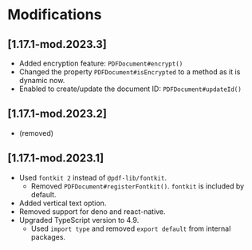 # Modifications

## [1.17.1-mod.2023.3]

- Added encryption feature: `PDFDocument#encrypt()`
- Changed the property `PDFDocument#isEncrypted` to a method as it is dynamic now.
- Enabled to create/update the document ID: `PDFDocument#updateId()`

## [1.17.1-mod.2023.2]

- (removed)

## [1.17.1-mod.2023.1]

- Used `fontkit 2` instead of `@pdf-lib/fontkit`.
    - Removed `PDFDocument#registerFontkit()`. `fontkit` is included by default.
- Added vertical text option.
- Removed support for deno and react-native.
- Upgraded TypeScript version to 4.9.
    - Used `import type` and removed `export default` from internal packages.
